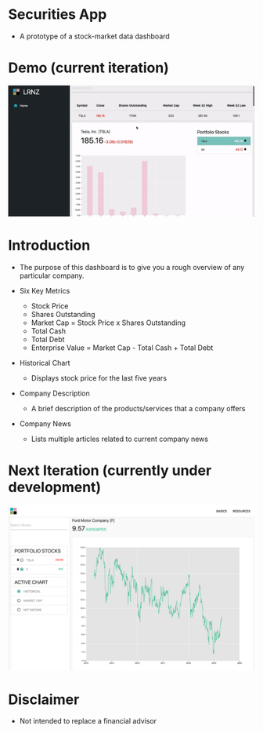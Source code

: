 # Securities App

- A prototype of a stock-market data dashboard

# Demo (current iteration)

![nothing-to-show](./demos/new-demo.gif)

# Introduction

- The purpose of this dashboard is to give you a rough overview of any particular company.

- Six Key Metrics

  - Stock Price
  - Shares Outstanding
  - Market Cap = Stock Price x Shares Outstanding
  - Total Cash
  - Total Debt
  - Enterprise Value = Market Cap - Total Cash + Total Debt

- Historical Chart

  - Displays stock price for the last five years

- Company Description

  - A brief description of the products/services that a company offers

- Company News
  - Lists multiple articles related to current company news

# Next Iteration (currently under development)

![nothing-to-show](./demos/material-design.png)

# Disclaimer

- Not intended to replace a financial advisor
